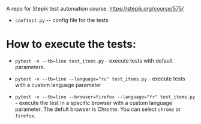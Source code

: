 A repo for Stepik test automation course.
https://stepik.org/course/575/

- `conftest.py` -- config file for the tests

# How to execute the tests:
- `pytest -v --tb=line test_items.py` - execute tests with default parameters.

- `pytest -v --tb=line --language="ru" test_items.py` - execute tests with a custom language parameter

- `pytest -v --tb=line --browser=firefox --language="fr" test_items.py` - execute the test in a specific browser with a custom language parameter. The defult browser is Chrome. You can select `chrome` or `firefox`.